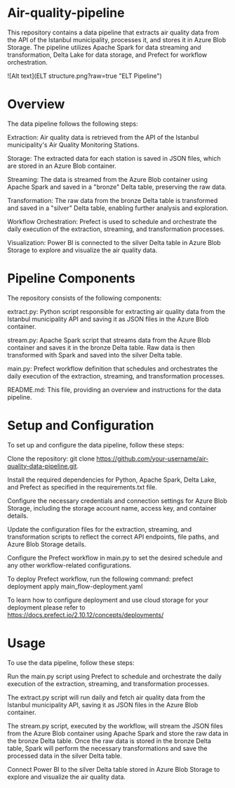 # Air-quality-pipeline
This repository contains a data pipeline that extracts air quality data from the API of the Istanbul municipality, processes it, and stores it in Azure Blob Storage. The pipeline utilizes Apache Spark for data streaming and transformation, Delta Lake for data storage, and Prefect for workflow orchestration.

![Alt text](ELT structure.png?raw=true "ELT Pipeline")
# Overview
The data pipeline follows the following steps:

Extraction: Air quality data is retrieved from the API of the Istanbul municipality's Air Quality Monitoring Stations.

Storage: The extracted data for each station is saved in JSON files, which are stored in an Azure Blob container.

Streaming: The data is streamed from the Azure Blob container using Apache Spark and saved in a "bronze" Delta table, preserving the raw data.

Transformation: The raw data from the bronze Delta table is transformed and saved in a "silver" Delta table, enabling further analysis and exploration.

Workflow Orchestration: Prefect is used to schedule and orchestrate the daily execution of the extraction, streaming, and transformation processes.

Visualization: Power BI is connected to the silver Delta table in Azure Blob Storage to explore and visualize the air quality data.

# Pipeline Components
The repository consists of the following components:

extract.py: Python script responsible for extracting air quality data from the Istanbul municipality API and saving it as JSON files in the Azure Blob container.

stream.py: Apache Spark script that streams data from the Azure Blob container and saves it in the bronze Delta table. Raw data is then transformed with Spark and saved into the silver Delta table.

main.py: Prefect workflow definition that schedules and orchestrates the daily execution of the extraction, streaming, and transformation processes.

README.md: This file, providing an overview and instructions for the data pipeline.

# Setup and Configuration
To set up and configure the data pipeline, follow these steps:

Clone the repository: git clone https://github.com/your-username/air-quality-data-pipeline.git.

Install the required dependencies for Python, Apache Spark, Delta Lake, and Prefect as specified in the requirements.txt file.

Configure the necessary credentials and connection settings for Azure Blob Storage, including the storage account name, access key, and container details.

Update the configuration files for the extraction, streaming, and transformation scripts to reflect the correct API endpoints, file paths, and Azure Blob Storage details.

Configure the Prefect workflow in main.py to set the desired schedule and any other workflow-related configurations.

To deploy Prefect workflow, run the following command: prefect deployment apply main_flow-deployment.yaml

To learn how to configure deployment and use cloud storage for your deployment please refer to https://docs.prefect.io/2.10.12/concepts/deployments/ 

# Usage
To use the data pipeline, follow these steps:

Run the main.py script using Prefect to schedule and orchestrate the daily execution of the extraction, streaming, and transformation processes.

The extract.py script will run daily and fetch air quality data from the Istanbul municipality API, saving it as JSON files in the Azure Blob container.

The stream.py script, executed by the workflow, will stream the JSON files from the Azure Blob container using Apache Spark and store the raw data in the bronze Delta table. Once the raw data is stored in the bronze Delta table, Spark will perform the necessary transformations and save the processed data in the silver Delta table.

Connect Power BI to the silver Delta table stored in Azure Blob Storage to explore and visualize the air quality data.